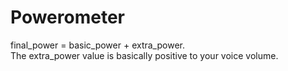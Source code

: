 # Powerometer
final_power = basic_power + extra_power.<br>
The extra_power value is basically positive to your voice volume.
